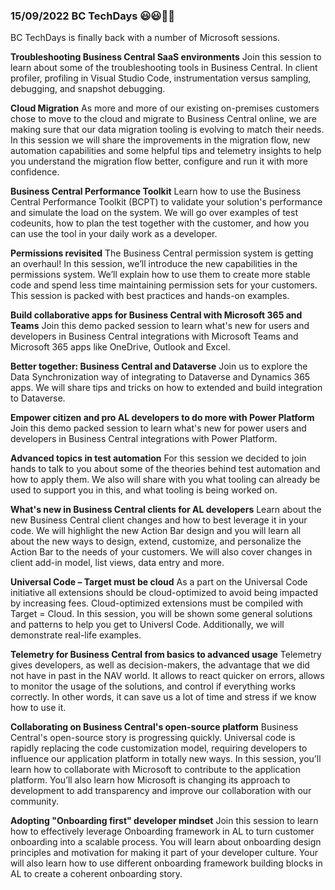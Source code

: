 ### 15/09/2022 BC TechDays 😃😃👏👏
BC TechDays is finally back with a number of Microsoft sessions.

**Troubleshooting Business Central SaaS environments**
Join this session to learn about some of the troubleshooting tools in Business Central. In client profiler, profiling in Visual Studio Code, instrumentation versus sampling, debugging, and snapshot debugging.

**Cloud Migration**
As more and more of our existing on-premises customers chose to move to the cloud and migrate to Business Central online, we are making sure that our data migration tooling is evolving to match their needs. In this session we will share the improvements in the migration flow, new automation capabilities and some helpful tips and telemetry insights to help you understand the migration flow better, configure and run it with more confidence.

**Business Central Performance Toolkit**
Learn how to use the Business Central Performance Toolkit (BCPT) to validate your solution's performance and simulate the load on the system. We will go over examples of test codeunits, how to plan the test together with the customer, and how you can use the tool in your daily work as a developer.

**Permissions revisited**
The Business Central permission system is getting an overhaul! In this session, we’ll introduce the new capabilities in the permissions system. We’ll explain how to use them to create more stable code and spend less time maintaining permission sets for your customers. This session is packed with best practices and hands-on examples.

**Build collaborative apps for Business Central with Microsoft 365 and Teams**
Join this demo packed session to learn what's new for users and developers in Business Central integrations with Microsoft Teams and Microsoft 365 apps like OneDrive, Outlook and Excel.

**Better together: Business Central and Dataverse**
Join us to explore the Data Synchronization way of integrating to Dataverse and Dynamics 365 apps. We will share tips and tricks on how to extended and build integration to Dataverse.

**Empower citizen and pro AL developers to do more with Power Platform**
Join this demo packed session to learn what's new for power users and developers in Business Central integrations with Power Platform.

**Advanced topics in test automation**
For this session we decided to join hands to talk to you about some of the theories behind test automation and how to apply them. We also will share with you what tooling can already be used to support you in this, and what tooling is being worked on.

**What's new in Business Central clients for AL developers**
Learn about the new Business Central client changes and how to best leverage it in your code. We will highlight the new Action Bar design and you will learn all about the new ways to design, extend, customize, and personalize the Action Bar to the needs of your customers. We will also cover changes in client add-in model, list views, data entry and more.

**Universal Code – Target must be cloud**
As a part on the Universal Code initiative all extensions should be cloud-optimized to avoid being impacted by increasing fees. Cloud-optimized extensions must be compiled with Target = Cloud. In this session, you will be shown some general solutions and patterns to help you get to Universl Code. Additionally, we will demonstrate real-life examples.

**Telemetry for Business Central from basics to advanced usage**
Telemetry gives developers, as well as decision-makers, the advantage that we did not have in past in the NAV world. It allows to react quicker on errors, allows to monitor the usage of the solutions, and control if everything works correctly. In other words, it can save us a lot of time and stress if we know how to use it.

**Collaborating on Business Central's open-source platform**
Business Central's open-source story is progressing quickly. Universal code is rapidly replacing the code customization model, requiring developers to influence our application platform in totally new ways. In this session, you’ll learn how to collaborate with Microsoft to contribute to the application platform. You’ll also learn how Microsoft is changing its approach to development to add transparency and improve our collaboration with our community.

**Adopting "Onboarding first" developer mindset**
Join this session to learn how to effectively leverage Onboarding framework in AL to turn customer onboarding into a scalable process. You will learn about onboarding design principles and motivation for making it part of your developer culture. Your will also learn how to use different onboarding framework building blocks in AL to create a coherent onboarding story.
